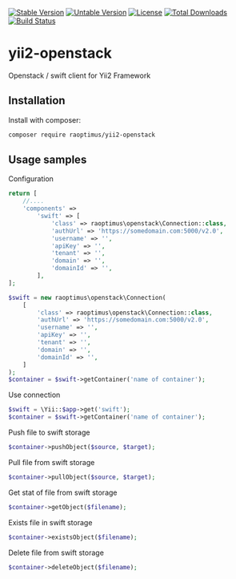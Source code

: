 [![Stable Version](https://poser.pugx.org/raoptimus/yii2-openstack/v/stable)](https://packagist.org/packages/raoptimus/yii2-openstack)
[![Untable Version](https://poser.pugx.org/raoptimus/yii2-openstack/v/unstable)](https://packagist.org/packages/raoptimus/yii2-openstack)
[![License](https://poser.pugx.org/raoptimus/yii2-openstack/license)](https://packagist.org/packages/raoptimus/yii2-openstack)
[![Total Downloads](https://poser.pugx.org/raoptimus/yii2-openstack/downloads)](https://packagist.org/packages/raoptimus/yii2-openstack)
[![Build Status](https://travis-ci.com/raoptimus/yii2-openstack.svg?branch=master)](https://travis-ci.com/raoptimus/yii2-openstack)

# yii2-openstack
Openstack / swift client for Yii2 Framework

## Installation

Install with composer:

```bash
composer require raoptimus/yii2-openstack
```

## Usage samples

Configuration

```php
return [
    //....
    'components' => 
        'swift' => [
            'class' => raoptimus\openstack\Connection::class,
            'authUrl' => 'https://somedomain.com:5000/v2.0',
            'username' => '',
            'apiKey' => '',
            'tenant' => '',
            'domain' => '',
            'domainId' => '',
        ],
];
```

```php
$swift = new raoptimus\openstack\Connection(
    [
        'class' => raoptimus\openstack\Connection::class,
        'authUrl' => 'https://somedomain.com:5000/v2.0',
        'username' => '',
        'apiKey' => '',
        'tenant' => '',
        'domain' => '',
        'domainId' => '',
    ]
);
$container = $swift->getContainer('name of container');
```

Use connection

```php
$swift = \Yii::$app->get('swift');
$container = $swift->getContainer('name of container');
```

Push file to swift storage
```php
$container->pushObject($source, $target);
```

Pull file from swift storage
```php
$container->pullObject($source, $target);
```

Get stat of file from swift storage
```php
$container->getObject($filename);
```

Exists file in swift storage
```php
$container->existsObject($filename);
```

Delete file from swift storage
```php
$container->deleteObject($filename);
```
